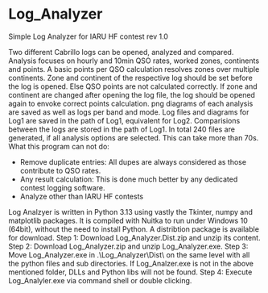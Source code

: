 # Log_Analyzer
Simple Log Analyzer for IARU HF contest
rev 1.0

Two different Cabrillo logs can be opened, analyzed and compared.
Analysis focuses on hourly and 10min QSO rates, worked zones, continents and points.
A basic points per QSO calculation resolves zones over multiple continents.
Zone and continent of the respective log should be set before the log is opened. Else QSO points are not calculated correctly.
If zone and continent are changed after opening the log file, the log should be opened again to envoke correct points calculation.
png diagrams of each analysis are saved as well as logs per band and mode.
Log files and diagrams for Log1 are saved in the path of Log1, equivalent for Log2. Comparisions between the logs are stored in the path of Log1.
In total 240 files are generated, if all analysis options are selected. This can take more than 70s.
What this program can not do:
- Remove duplicate entries: All dupes are always considered as those contribute to QSO rates.
- Any result calculation: This is done much better by any dedicated contest logging software.
- Analyze other than IARU HF contests

Log Analzyer is written in Python 3.13 using vastly the Tkinter, numpy and matplotlib packages. 
It is compiled with Nuitka to run under Windows 10 (64bit), without the need to install Python.
A distribtion package is available for download.
Step 1: Download Log_Analyzer.Dist.zip and unzip its content.
Step 2: Download Log_Analyzer.zip and unzip Log_Analyzer.exe.
Step 3: Move Log_Analyzer.exe in .\Log_Analyzer\Dist\ on the same level with all the python files and sub directories.
        If Log_Analzer.exe is not in the above mentioned folder, DLLs and Python libs will not be found.
Step 4: Execute Log_Analyler.exe via command shell or double clicking.
